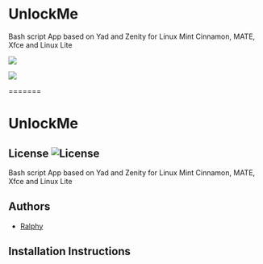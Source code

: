 # UnlockMe
Bash script App based on Yad and Zenity for Linux Mint Cinnamon, MATE, Xfce and Linux Lite

![](https://i.imgur.com/pg69J8n.png)

![](https://i.imgur.com/0BP6DL1.png)

=======
# UnlockMe
## License ![License](https://img.shields.io/badge/license-GPLv2-green.svg)
Bash script App based on Yad and Zenity for Linux Mint Cinnamon, MATE, Xfce and Linux Lite

## Authors
- [Ralphy](https://github.com/ralphys)

## Installation Instructions
